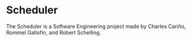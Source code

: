 # Scheduler

The Scheduler is a Software Engineering project made by Charles Cariño, Rommel Gallofin, and Robert Schelling.
